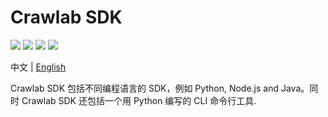 # Crawlab SDK

![](https://img.shields.io/github/workflow/status/crawlab-team/crawlab-sdk/Upload%20Python%20Package?logo=github)
![](https://img.shields.io/github/v/release/crawlab-team/crawlab-sdk)
![](https://img.shields.io/pypi/dm/crawlab-sdk?logo=pypi&logoColor=yellow)
![](https://img.shields.io/github/license/crawlab-team/crawlab-sdk)

中文 | [English](https://github.com/crawlab-team/crawlab-sdk)

Crawlab SDK 包括不同编程语言的 SDK，例如 Python, Node.js and Java。同时 Crawlab SDK 还包括一个用 Python 编写的 CLI 命令行工具. 

